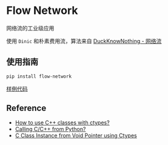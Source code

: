 # Flow Network

网络流的工业级应用

使用 `Dinic` 和朴素费用流，算法来自 [DuckKnowNothing - 网络流](https://github.com/UPCACM/DuckKnowNothing/tree/master/src/GraphAlgorithm/%E7%BD%91%E7%BB%9C%E6%B5%81) 

## 使用指南

```bash
pip install flow-network
```

[样例代码](tests.py)

## Reference

+ [How to use C++ classes with ctypes?](https://stackoverflow.com/questions/1615813/how-to-use-c-classes-with-ctypes)
+ [Calling C/C++ from Python?](https://stackoverflow.com/questions/145270/calling-c-c-from-python)
+ [C Class Instance from Void Pointer using Ctypes](https://stackoverflow.com/questions/19389124/c-class-instance-from-void-pointer-using-ctypes)
